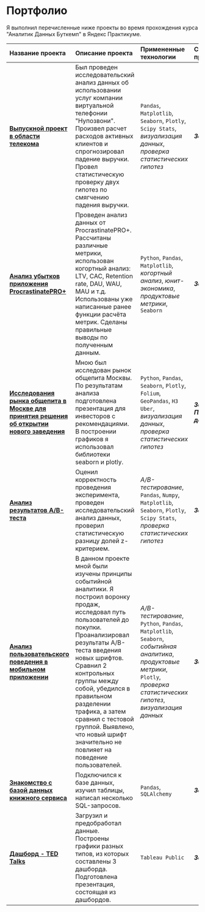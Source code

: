 # Портфолио 
Я выполнил перечисленные ниже проекты во время прохождения курса "Аналитик Данных Буткемп" в Яндекс Практикуме.

|  Название проекта   |  Описание проекта  |  Примененные технологии  | Статус проекта |
|:---|:---|:---|:---|
|[**Выпускной проект в области телекома**](/telecom)|Был проведен исследовательский анализ данных об использовании услуг компании виртуальной телефонии "Нупозвони". Произвел расчет расходов активных клиентов и спрогнозировал падение выручки. Провел статистическую проверку двух гипотез по смягчению падения выручки.|`Pandas`, `Matplotlib`, `Seaborn`, `Plotly`, `Scipy Stats`, *визуализация данных*, *проверка статистических гипотез*|***Завершен***|
|[**Анализ убытков приложения ProcrastinatePRO+**](/marketing)|Проведен анализ данных от ProcrastinatePRO+. Рассчитаны различные метрики, использован когортный анализ: LTV, CAC, Retention rate, DAU, WAU, MAU и т.д. Использованы уже написанные ранее функции расчёта метрик. Сделаны правильные выводы по полученным данным.|`Python`, `Pandas`, `Matplotlib`, *когортный анализ*, *юнит-экономика*, *продуктовые метрики*, `Seaborn`|***Завершен***|
|[**Исследования рынка общепита в Москве для принятия решения об открытии нового заведения**](/moscow-food-service)|Мною был исследован рынок общепита Москвы. По результатам анализа подготовлена презентация для инвесторов с рекомендациями. В построении графиков я использовал библиотеки seaborn и plotly. |`Python`, `Pandas`, `Seaborn`, `Plotly`, `Folium`, `GeoPandas`, `H3 Uber`, *визуализация данных*, *проверка статистических гипотез*|***Завершен***, ***Планирую доработать***|
|[**Анализ результатов A/B-теста**](/ab-test)|Оценил корректность проведения эксперимента, проведен исследовательский анализ данных, проверил статистическую разницу долей z-критерием.|*A/B-тестирование*, `Pandas`, `Numpy`, `Matplotlib`, `Seaborn`, `Plotly`, `Scipy Stats`, *проверка статистических гипотез*|***Завершен***|
|[**Анализ пользовательского поведения в мобильном приложении**](/a-a-b-test)|В данном проекте мной были изучены принципы событийной аналитики. Я построил воронку продаж, исследовал путь пользователей до покупки. Проанализировал результаты A/B-теста введения новых шрифтов. Сравнил 2 контрольных группы между собой, убедился в правильном разделении трафика, а затем сравнил с тестовой группой. Выявлено, что новый шрифт значительно не повлияет на поведение пользователей.|*A/B-тестирование*, `Python`, `Pandas`, `Matplotlib`, `Seaborn`, *событийная аналитика*, *продуктовые метрики*, `Plotly`, *проверка статистических гипотез*, *визуализация данных*|***Завершен***|
|[**Знакомство с базой данных книжного сервиса**](/book-service-sql)|Подключился к базе данных, изучил таблицы, написал несколько SQL-запросов.|`Pandas`, `SQLAlchemy`|***Завершен***|
|[**Дашборд - TED Talks**](/dashboard-ted-talks)|Загрузил и предобработал данные. Построены графики разных типов, из которых составлены 3 дашборда. Подготовлена презентация, состоящая из дашбордов.|`Tableau Public`|***Завершен***|
